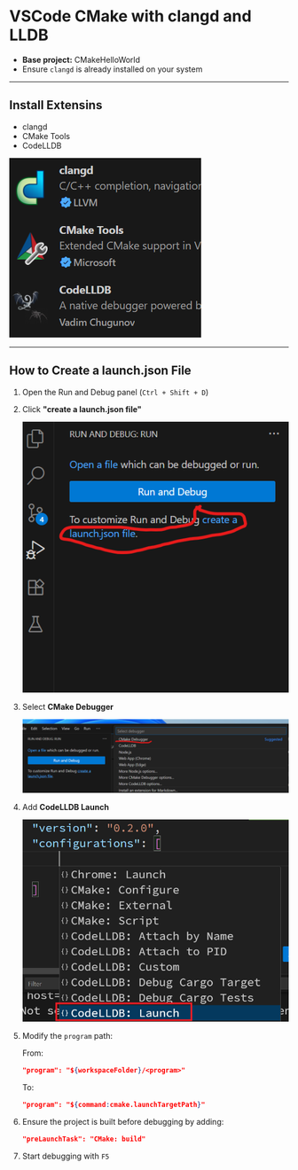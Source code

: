 # VSCode CMake with clangd and LLDB

- **Base project:** CMakeHelloWorld
- Ensure `clangd` is already installed on your system

---

## Install Extensins

- clangd
- CMake Tools
- CodeLLDB

![extensions](images/extensions.png)

---

## How to Create a launch.json File

1. Open the Run and Debug panel (`Ctrl + Shift + D`)

2. Click **"create a launch.json file"**

   ![createALaunchJsonFile](images/createALaunchJsonFile.png)

3. Select **CMake Debugger**

   ![cmakeDebugger](images/cmakeDebuger.png)

4. Add **CodeLLDB Launch**

   ![codeLldbLaunch](images/codeLldebLaunch.png)

5. Modify the `program` path:

   From:

   ```json
   "program": "${workspaceFolder}/<program>"
   ```

   To:

   ```json
   "program": "${command:cmake.launchTargetPath}"
   ```

6. Ensure the project is built before debugging by adding:

   ```json
   "preLaunchTask": "CMake: build"
   ```

7. Start debugging with `F5`

